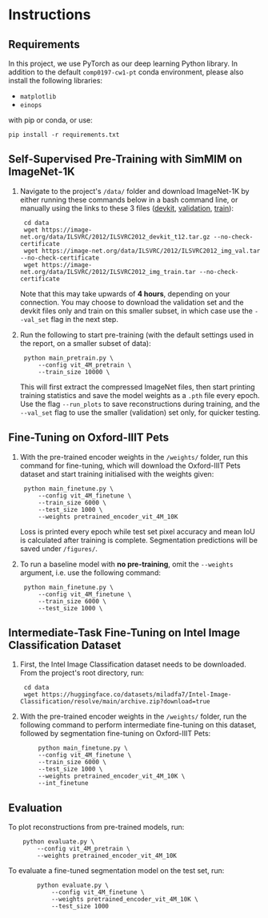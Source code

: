 # Instructions
## Requirements
In this project, we use PyTorch as our deep learning Python library. In addition to the default `comp0197-cw1-pt` conda environment, please also install the following libraries:
- `matplotlib`
- `einops`

with pip or conda, or use:

    pip install -r requirements.txt

## Self-Supervised Pre-Training with SimMIM on ImageNet-1K

1. Navigate to the project's `/data/` folder and download ImageNet-1K by either running these commands below in a bash command line, or manually using the links to these 3 files ([devkit](https://image-net.org/data/ILSVRC/2012/ILSVRC2012_devkit_t12.tar.gz), [validation](https://image-net.org/data/ILSVRC/2012/ILSVRC2012_img_val.tar), [train](https://image-net.org/data/ILSVRC/2012/ILSVRC2012_img_train.tar)):
   
        cd data
        wget https://image-net.org/data/ILSVRC/2012/ILSVRC2012_devkit_t12.tar.gz --no-check-certificate
        wget https://image-net.org/data/ILSVRC/2012/ILSVRC2012_img_val.tar --no-check-certificate
        wget https://image-net.org/data/ILSVRC/2012/ILSVRC2012_img_train.tar --no-check-certificate
    Note that this may take upwards of **4 hours**, depending on your connection. You may choose to download the validation set and the devkit files only and train on this smaller subset, in which case use the `--val_set` flag in the next step.
   
2. Run the following to start pre-training (with the default settings used in the report, on a smaller subset of data):

        python main_pretrain.py \
            --config vit_4M_pretrain \
            --train_size 10000 \

   This will first extract the compressed ImageNet files, then start printing training statistics and save the model weights as a `.pth` file every epoch. Use the flag `--run_plots` to save reconstructions during training, and the `--val_set` flag to use the smaller (validation) set only, for quicker testing.
   
## Fine-Tuning on Oxford-IIIT Pets
1. With the pre-trained encoder weights in the `/weights/` folder, run this command for fine-tuning, which will download the Oxford-IIIT Pets dataset and start training initialised with the weights given:

        python main_finetune.py \
            --config vit_4M_finetune \
            --train_size 6000 \
            --test_size 1000 \
            --weights pretrained_encoder_vit_4M_10K
   
   Loss is printed every epoch while test set pixel accuracy and mean IoU is calculated after training is complete.
   Segmentation predictions will be saved under `/figures/`.
2. To run a baseline model with **no pre-training**, omit the `--weights` argument, i.e. use the following command:

        python main_finetune.py \
            --config vit_4M_finetune \
            --train_size 6000 \
            --test_size 1000 \

## Intermediate-Task Fine-Tuning on Intel Image Classification Dataset
1. First, the Intel Image Classification dataset needs to be downloaded. From the project's root directory, run:
        
        cd data
        wget https://huggingface.co/datasets/miladfa7/Intel-Image-Classification/resolve/main/archive.zip?download=true
        
2. With the pre-trained encoder weights in the `/weights/` folder, run the following command to perform intermediate fine-tuning on this dataset, followed by segmentation fine-tuning on Oxford-IIIT Pets:
    
            python main_finetune.py \
            --config vit_4M_finetune \
            --train_size 6000 \
            --test_size 1000 \
            --weights pretrained_encoder_vit_4M_10K \
            --int_finetune

## Evaluation
To plot reconstructions from pre-trained models, run:

        python evaluate.py \
            --config vit_4M_pretrain \
            --weights pretrained_encoder_vit_4M_10K

To evaluate a fine-tuned segmentation model on the test set, run:
    
            python evaluate.py \
                --config vit_4M_finetune \
                --weights pretrained_encoder_vit_4M_10K \
                --test_size 1000

